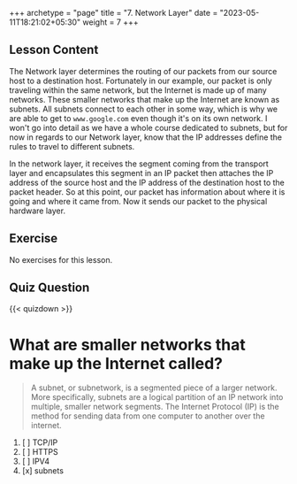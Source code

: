 +++
archetype = "page"
title = "7. Network Layer"
date = "2023-05-11T18:21:02+05:30"
weight = 7
+++

## Lesson Content

The Network layer determines the routing of our packets from our source host to a destination host. Fortunately in our example, our packet is only traveling within the same network, but the Internet is made up of many networks. These smaller networks that make up the Internet are known as subnets. All subnets connect to each other in some way, which is why we are able to get to `www.google.com` even though it's on its own network. I won't go into detail as we have a whole course dedicated to subnets, but for now in regards to our Network layer, know that the IP addresses define the rules to travel to different subnets. 

In the network layer, it receives the segment coming from the transport layer and encapsulates this segment in an IP packet then attaches the IP address of the source host and the IP address of the destination host to the packet header. So at this point, our packet has information about where it is going and where it came from. Now it sends our packet to the physical hardware layer.

## Exercise

No exercises for this lesson.

## Quiz Question

{{< quizdown >}}

# What are smaller networks that make up the Internet called?

> A subnet, or subnetwork, is a segmented piece of a larger network. More specifically, subnets are a logical partition of an IP network into multiple, smaller network segments. The Internet Protocol (IP) is the method for sending data from one computer to another over the internet.

1. [ ] TCP/IP
2. [ ] HTTPS
3. [ ] IPV4
4. [x] subnets
